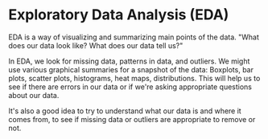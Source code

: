 # Exploratory Data Analysis (EDA)

EDA is a way of visualizing and summarizing main points of the data. "What does our data look like? What does our data tell us?"

In EDA, we look for missing data, patterns in data, and outliers.
We might use various graphical summaries for a snapshot of the data: Boxplots, bar plots, scatter plots, histograms, heat maps, distributions. This will help us to see if there are errors in our data or if we're asking appropriate questions about our data.

It's also a good idea to try to understand what our data is and where it comes from, to see if missing data or outliers are appropriate to remove or not.
